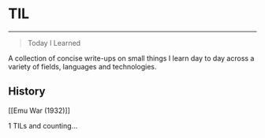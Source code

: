 # TIL
---

> Today I Learned

A collection of concise write-ups on small things I learn day to day across a variety of fields, languages and technologies.

## History
[[Emu War (1932)]]

1 TILs and counting...